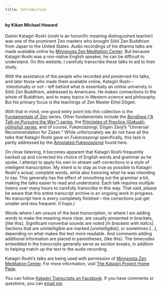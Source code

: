 ```yaml
---
title: Introduction
---
```


#### by Kikan Michael Howard

Dainin Katagiri Roshi (*roshi* is an honorific meaning distinguished teacher) was one of the prominent Zen masters who brought Sōtō Zen Buddhism from Japan to the United States. Audio recordings of his dharma talks are made available online by [Minnesota Zen Meditation Center](https://www.mnzencenter.org/audio-archive-project.html). But because Katagiri Roshi was a non-native English speaker, he can be difficult to understand. On this website, I carefully transcribe these talks to aid to their study. 

With the assistance of the people who recorded and preserved his talks, and later those who made them available online, Katagiri Roshi – intentionally or not – left behind what is essentially an online university in Sōtō Zen Buddhism, addressed to Americans. He makes connections to the whole of Buddhism, and to many topics in Western science and philosophy. But his primary focus is the teachings of Zen Master Eihei Dōgen. 

With that in mind, one good entry point into this collection is the [Fundamentals of Zen](fundamentals) series. Other fundamentals include the [*Bendōwa* (“A Talk on Pursuing the Way”) series](bendowa), the [Principles of Practice (*Gakudō-yōjinshū*) series](principles-of-practice), and of course, *Fukanzazengi*, Dōgen Zenji’s “Universal Recommendation for Zazen.” While unfortunately we do not have all the talks that Katagiri Roshi gave on *Fukanzazengi* specifically, this lack is partly addressed by the [Annotated *Fukanzazengi*](annotated-fukanzazengi) found here.

On close listening, it becomes apparent that Katagiri Roshi frequently backed up and corrected his choice of English words and grammar as he spoke. I attempt to apply his own in-stream self-corrections in a style of intelligent transcription. My intent is to stay as true as possible to Katagiri Roshi's actual, complete words, while also honoring what he was intending to say. This generally has the effect of smoothing out the grammar a bit, making the talks easier to read and understand. Each talk requires multiple listens over many hours to carefully transcribe in this way. That said, please be aware that this entire transcript archive is an ongoing work in progress. No transcript here is every completely finished – the corrections just get smaller and less frequent. (I hope.)

Words where I am unsure of the best transcription, or where I am adding words to make the meaning more clear, are usually presented in brackets, [like this]. Significant nonverbal sounds are noted *[in brackets with italics]*. Sections that are unintelligible are marked *[unintelligible]*, or sometimes [...], depending on what makes the text more readable. And comments adding additional information are placed in parentheses, (like this). The timecodes embedded in the transcripts generally serve as section breaks, in addition to helping match up the text to the audio recording.

Katagiri Roshi’s talks are being used with permission of [Minnesota Zen Meditation Center](https://www.mnzencenter.org). For more information, visit [The Katagiri Project Home Page](https://www.mnzencenter.org/katagiri-project.html).

You can follow [Katagiri Transcripts on Facebook](https://www.facebook.com/KatagiriTranscripts). If you have comments or questions, you can [email me](mailto:michaelhoward@mac.com).
